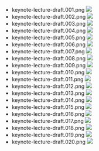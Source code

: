 
* keynote-lecture-draft.001.png ![](keynote-lecture-draft.001.png)
 * keynote-lecture-draft.002.png ![](keynote-lecture-draft.002.png)
 * keynote-lecture-draft.003.png ![](keynote-lecture-draft.003.png)
 * keynote-lecture-draft.004.png ![](keynote-lecture-draft.004.png)
 * keynote-lecture-draft.005.png ![](keynote-lecture-draft.005.png)
 * keynote-lecture-draft.006.png ![](keynote-lecture-draft.006.png)
 * keynote-lecture-draft.007.png ![](keynote-lecture-draft.007.png)
 * keynote-lecture-draft.008.png ![](keynote-lecture-draft.008.png)
 * keynote-lecture-draft.009.png ![](keynote-lecture-draft.009.png)
 * keynote-lecture-draft.010.png ![](keynote-lecture-draft.010.png)
 * keynote-lecture-draft.011.png ![](keynote-lecture-draft.011.png)
 * keynote-lecture-draft.012.png ![](keynote-lecture-draft.012.png)
 * keynote-lecture-draft.013.png ![](keynote-lecture-draft.013.png)
 * keynote-lecture-draft.014.png ![](keynote-lecture-draft.014.png)
 * keynote-lecture-draft.015.png ![](keynote-lecture-draft.015.png)
 * keynote-lecture-draft.016.png ![](keynote-lecture-draft.016.png)
 * keynote-lecture-draft.017.png ![](keynote-lecture-draft.017.png)
 * keynote-lecture-draft.018.png ![](keynote-lecture-draft.018.png)
 * keynote-lecture-draft.019.png ![](keynote-lecture-draft.019.png)
 * keynote-lecture-draft.020.png ![](keynote-lecture-draft.020.png)
